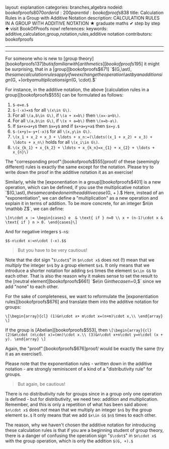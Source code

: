 layout: explanation
categories: branches,algebra
nodeid: bookofproofs$8070
orderid: 200
parentid: bookofproofs$838
title: Calculation Rules in a Group with Additive Notation
description: CALCULATION RULES IN A GROUP WITH ADDITIVE NOTATION &#9733; graduate maths &#10004; step by step &#10010; visit BookOfProofs now!
references: 
keywords: additive,calculation,group,notation,rules,additive notation
contributors: bookofproofs


---


---

For someone who is new to [group theory][bookofproofs$137] but is familiar with [arithmetics][bookofproofs$195] it might be surprising, that in a [group][bookofproofs$671] `$(G,\ast)$`, the same calculation rules apply if we exchange the operation `$\ast$` by an addition sign `$(G, +)$` or by a multiplication sign `$(G, \cdot).$` 

For instance, in the additive notation, the above [calculation rules in a group][bookofproofs$555] can be formulated as follows:
 
1. `$-e=e.$`
1. `$-(-x)=x$` for all `\(x\in G\)`.
1. For all `\(a,b\in G\)`, if `\(a + x=b\)` then `\(x=-a+b\)`.
1. For all `\(a,b\in G\)`, if `\(x + a=b\)` then `\(x=b-a\)`.
1. If `$a+x=a+y$` then `$x=y$` and if `$x+a=y+a$` then `$x=y.$`
1. `$-(x+y)=-y+(-x)$` for all `\(x,y\in G\)`.
1. `\(x_1 + x_2 + x_3 + \ldots + x_n:=(\ldots((x_1 + x_2) + x_3) + \ldots + x_n\)` holds for all `\(x_i\in G\)`.
1. `\(x_{k_1} + x_{k_2} + \ldots + x_{k_n}=x_{1} + x_{2} + \ldots + x_{n}\)`

The "corresponding proof":[bookofproofs$555]proof/ of these (seemingly different) rules is exactly the same except for the notation. Please try to write down the proof in the additive notation it as an exercise!

Similarly, while the [exponentiation in a group][bookofproofs$401] is a new operation, which can be defined, if you use the multiplicative notation `$(G,\ast)$`, the same can be done in the additive case `$(G, + ).$` Here, instead of an "exponentiation", we can define a "multiplication" as a new operation and explain it in terms of addition. To be more concrete, for an integer `$n\in \mathbb Z$`, we can define:

`\[n\cdot x :=
\begin{cases}
e  & \text{ if } n=0 \\
x + (n-1)\cdot x & \text{ if } n > 0.
\end{cases}\]`

And for negative integers `$-n$`:

`$$-n\cdot x:=n\cdot (-x).$$`

> But you have to be very cautious! 

Note that the dot sign "`$\cdot$`" in `$n\cdot x$` does not (!) mean that we _multiply_ the integer `$n$` by a group element `$x$`. It only means that we introduce a shorter notation for adding `$n$` times the element `$x\in G$` to each other. That is also the reason why it makes sense to set the result to the [neutral element][bookofproofs$661] `$e\in G$` in the case `$n=0,$` since we add "none" to each other.

For the sake of completeness, we want to reformulate the [exponentiation rules][bookofproofs$676] and translate them into the additive notation for groups:

`\[\begin{array}{cl}
(1)&n\cdot x+ m\cdot x=(n+m)\cdot x,\\
\end{array}
\]`

If the group is [Abelian][bookofproofs$553], then
`\[\begin{array}{cl}
(2)&m\cdot (n\cdot x)=(mn)\cdot x.\\
(3)&n\cdot x+n\cdot y=n\cdot (x + y).
\end{array}
\]`

Again, the "proof":[bookofproofs$676]proof/ would be exactly the same (try it as an exercise!).

Please note that the exponentiation rules - written down in the additive notation - are strongly reminiscent of a kind of a "distributivity rule" for groups. 

> But again, be cautious! 

There is no distributivity rule for groups since in a group only one operation is defined - but for distributivity, we need two: addition and multiplication. Remember, and this is only a repetition of what has been said above: `$n\cdot x$` does _not_ mean that we multiply an integer `$n$` by the group element `$x.$` It only means that we add `$x\in G$`  `$n$` times to each other.

The reason, why we haven't chosen the additive notation for introducing these calculation rules is that if you are a beginning student of group theory, there is a danger of confusing the operation sign "`$\cdot$`" in `$n\cdot x$` with the group operation, which is only the addition `$(G, +).$`
